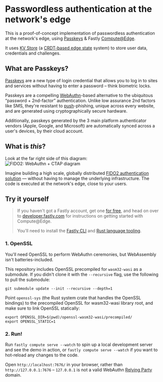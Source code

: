 # Passwordless authentication at the network's edge

This is a proof-of-concept implementation of passwordless authentication at the network's edge, using [Passkeys](#what-are-passkeys) & Fastly [Compute@Edge](https://www.fastly.com/products/edge-compute).

It uses [KV Store](https://www.fastly.com/blog/introducing-object-store-enabling-powerful-applications-at-the-edge) (a [CRDT-based edge state](https://www.infoq.com/presentations/architecture-global-scale/) system) to store user data, credentials and challenges.

## What are Passkeys? 

[Passkeys](https://passkeys.dev/) are a new type of login credential that allows you to log in to sites and services without having to enter a password – think biometric locks. 

Passkeys are a compelling [WebAuthn](https://webauthn.guide/#about-webauthn)-based alternative to the ubiquitous “password + 2nd-factor” authentication. Unlike low assurance 2nd factors like SMS, they're resistant to [push](https://blog.hypr.com/what-are-push-notification-attacks)-phishing, unique across every website, and are generated using cryptographically secure hardware.

Additionally, passkeys generated by the 3 main platform authenticator vendors (Apple, Google, and Microsoft) are automatically synced across a user's devices, by their cloud account.

## What is _this_?

Look at the far right side of this diagram:
![FIDO2: WebAuthn + CTAP diagram](https://fidoalliance.org/fido2-project/fido2-graphic-v2/)

Imagine building a high scale, globally distributed [FIDO2 authentication solution](https://fidoalliance.org/specifications/) — without having to manage the underlying infrastructure. The code is executed at the network's edge, close to your users.

## Try it yourself

> If you haven't got a Fastly account, get one [for free](https://www.fastly.com/signup/), and head on over to [developer.fastly.com](https://developer.fastly.com/learning/compute) for instructions on getting started with Compute@Edge. 
>
> You'll need to install the [Fastly CLI](https://developer.fastly.com/learning/compute#install-the-fastly-cli) and [Rust language tooling](https://developer.fastly.com/learning/compute#install-language-tooling).

### 1. OpenSSL

You'll need OpenSSL to perform WebAuthn ceremonies, but WebAssembly isn't batteries-included. 

This repository includes OpenSSL precompiled for `wasm32-wasi` as a submodule. If you didn't clone it with the `--recursive` flag, use the following to pull the submodule:

```term
git submodule update --init --recursive --depth=1
```

Point `openssl-sys` (the Rust system crate that handles the OpenSSL bindings) to the precompiled OpenSSL for wasm32-wasi library root, and make sure to link OpenSSL statically:

```term
export OPENSSL_DIR=$(pwd)/openssl-wasm32-wasi/precompiled/ 
export OPENSSL_STATIC=1 
```

### 2. Run!

Run `fastly compute serve --watch` to spin up a local development server and see the demo in action, or `fastly compute serve --watch` if you want to hot-reload any changes to the code.

Open `http://localhost:7676/` in your browser, rather than `http://127.0.0.1:7676` – `127.0.0.1` is not a valid WebAuthn [Relying Party](https://www.w3.org/TR/webauthn-2/#webauthn-relying-party) domain.
